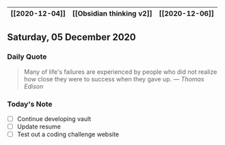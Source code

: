 | [[2020-12-04]] | [[Obsidian thinking v2]] | [[2020-12-06]] |
| :-: | :-: | :-: |

## Saturday, 05 December 2020

### Daily Quote
> Many of life's failures are experienced by people who did not realize how close they were to success when they gave up.
> &mdash; <cite>Thomas Edison</cite>

### Today's Note

- [ ] Continue developing vault
- [ ] Update resume
- [ ] Test out a coding challenge website